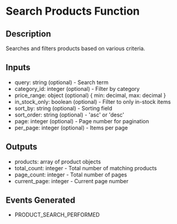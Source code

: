 # Search Products Function

## Description
Searches and filters products based on various criteria.

## Inputs
- query: string (optional) - Search term
- category_id: integer (optional) - Filter by category
- price_range: object (optional) {
    min: decimal,
    max: decimal
  }
- in_stock_only: boolean (optional) - Filter to only in-stock items
- sort_by: string (optional) - Sorting field
- sort_order: string (optional) - 'asc' or 'desc'
- page: integer (optional) - Page number for pagination
- per_page: integer (optional) - Items per page

## Outputs
- products: array of product objects
- total_count: integer - Total number of matching products
- page_count: integer - Total number of pages
- current_page: integer - Current page number

## Events Generated
- PRODUCT_SEARCH_PERFORMED